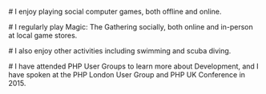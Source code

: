 _#_ I enjoy playing social computer games, both offline and online.

_#_ I regularly play Magic: The Gathering socially, both online and in-person at local game stores.

_#_ I also enjoy other activities including swimming and scuba diving.

_#_ I have attended PHP User Groups to learn more about Development, and I have spoken at the PHP London User Group and PHP UK Conference in 2015.
